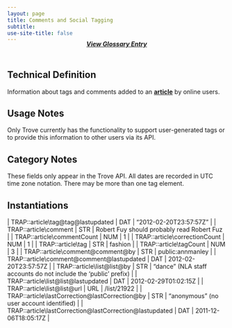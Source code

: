 ```yaml
---
layout: page
title: Comments and Social Tagging
subtitle:  
use-site-title: false
---
```


<h4 style="text-align:center;font-style:italic;margin-top:-20px;margin-bottom:50px;"><a href="../../glossary/comments">View Glossary Entry</a></h4>

## Technical Definition

Information about tags and comments added to an [**article**](../text) by online
users.

## Usage Notes

Only Trove currently has the functionality to support user-generated
tags or to provide this information to other users via its API.

## Category Notes

These fields only appear in the Trove API. All dates are recorded in UTC
time zone notation. There may be more than one tag element.

## Instantiations

| TRAP::article\\tag@tag@lastupdated  | DAT | “2012-02-20T23:57:57Z”  |
| TRAP::article\\comment  | STR | Robert Fuy should probably read Robert Fuz  |
| TRAP::article\\commentCount  | NUM | 1  |
| TRAP::article\\correctionCount  | NUM | 1  |
| TRAP::article\\tag  | STR | fashion  |
| TRAP::article\\tagCount  | NUM | 3  |
| TRAP::article\\comment@comment@by  | STR | public:annmanley  |
| TRAP::article\\comment@comment@lastupdated  | DAT | 2012-02-20T23:57:57Z  |
| TRAP::article\\list@list@by  | STR | “dance” (NLA staff accounts do not include the ‘public’ prefix) |
| TRAP::article\\list@list@lastupdated  | DAT | 2012-02-29T01:02:15Z  |
| TRAP::article\\list@list@url  | URL | /list/21922  |
| TRAP::article\\lastCorrection@lastCorrection@by  | STR | “anonymous” (no user account identified)  |
| TRAP::article\\lastCorrection@lastCorrection@lastupdated | DAT | 2011-12-06T18:05:17Z  |
